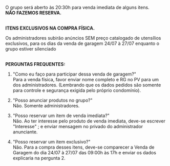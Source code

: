 O grupo será aberto às 20:30h para venda imediata de alguns itens.<br />
<b>NÃO FAZEMOS RESERVA.</b>

<br />
<b>ITENS EXCLUSIVOS NA COMPRA FÍSICA.</b>

Os administradores subirão anúncios SEM preço catalogado de utensílios exclusivos, para os dias da venda de garagem 24/07 à 27/07 enquanto o grupo estiver silenciado

<br />
<b>PERGUNTAS FREQUENTES: </b>

1. "Como eu faço para participar dessa venda de garagem?" <br />
Para a venda física, favor enviar nome completo e RG no PV para um dos administradores. (Lembrando que os dados pedidos são somente para controle e segurança exigida pelo próprio condomínio).

2. "Posso anunciar produtos no grupo?"<br />
Não. Somente administradores.

3. "Posso reservar um item de venda imediata?"<br />
Não. Ao ter interesse pelo produto de venda imediata, deve-se escrever "Interesse" ; e enviar mensagem no privado do administrador anunciante.

4. "Posso reservar um item exclusivo?"<br />
Não. Para a compra desses itens, deve-se comparecer a Venda de Garagem do dia 24/07 à 27/07 das 09:00h às 17h e enviar os dados explicaria na pergunta 2.

